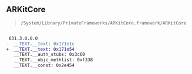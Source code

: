 ## ARKitCore

> `/System/Library/PrivateFrameworks/ARKitCore.framework/ARKitCore`

```diff

 631.3.0.0.0
-  __TEXT.__text: 0x171e1c
+  __TEXT.__text: 0x171e54
   __TEXT.__auth_stubs: 0x3c60
   __TEXT.__objc_methlist: 0xf338
   __TEXT.__const: 0x2e454

```
